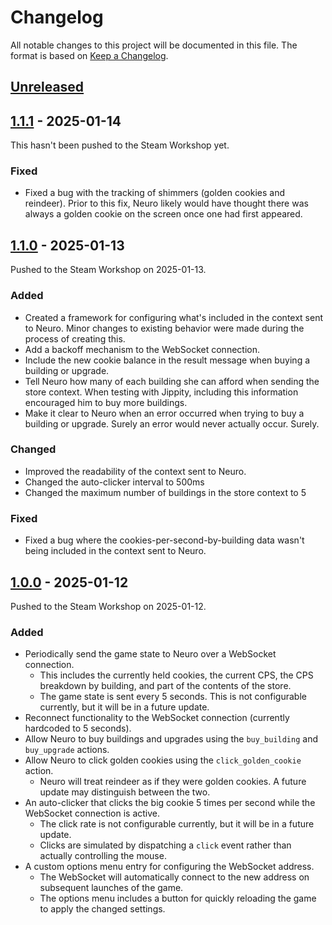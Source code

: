 # Changelog

All notable changes to this project will be documented in this file.
The format is based on [Keep a Changelog](https://keepachangelog.com/en/1.1.0/).

## [Unreleased]

## [1.1.1] - 2025-01-14

This hasn't been pushed to the Steam Workshop yet.

### Fixed

- Fixed a bug with the tracking of shimmers (golden cookies and reindeer).
  Prior to this fix, Neuro likely would have thought there was always a golden cookie on the screen once one had first
  appeared.

## [1.1.0] - 2025-01-13

Pushed to the Steam Workshop on 2025-01-13.

### Added

- Created a framework for configuring what's included in the context sent to Neuro.
  Minor changes to existing behavior were made during the process of creating this.
- Add a backoff mechanism to the WebSocket connection.
- Include the new cookie balance in the result message when buying a building or upgrade.
- Tell Neuro how many of each building she can afford when sending the store context.
  When testing with Jippity, including this information encouraged him to buy more buildings.
- Make it clear to Neuro when an error occurred when trying to buy a building or upgrade.
  Surely an error would never actually occur. Surely.

### Changed

- Improved the readability of the context sent to Neuro.
- Changed the auto-clicker interval to 500ms
- Changed the maximum number of buildings in the store context to 5

### Fixed

- Fixed a bug where the cookies-per-second-by-building data wasn't being included in the context sent to Neuro.

## [1.0.0] - 2025-01-12

Pushed to the Steam Workshop on 2025-01-12.

### Added

- Periodically send the game state to Neuro over a WebSocket connection.
    - This includes the currently held cookies, the current CPS, the CPS breakdown by building, and part of the contents
      of the store.
    - The game state is sent every 5 seconds. This is not configurable currently, but it will be in a future update.
- Reconnect functionality to the WebSocket connection (currently hardcoded to 5 seconds).
- Allow Neuro to buy buildings and upgrades using the `buy_building` and `buy_upgrade` actions.
- Allow Neuro to click golden cookies using the `click_golden_cookie` action.
    - Neuro will treat reindeer as if they were golden cookies. A future update may distinguish between the two.
- An auto-clicker that clicks the big cookie 5 times per second while the WebSocket connection is active.
    - The click rate is not configurable currently, but it will be in a future update.
    - Clicks are simulated by dispatching a `click` event rather than actually controlling the mouse.
- A custom options menu entry for configuring the WebSocket address.
    - The WebSocket will automatically connect to the new address on subsequent launches of the game.
    - The options menu includes a button for quickly reloading the game to apply the changed settings.

[unreleased]: https://github.com/EnterpriseScratchDev/neuro-cookie-clicker/compare/v1.1.1...HEAD
[1.1.1]: https://github.com/EnterpriseScratchDev/neuro-cookie-clicker/compare/v1.0.0...v1.1.1
[1.1.0]: https://github.com/EnterpriseScratchDev/neuro-cookie-clicker/compare/v1.0.0...v1.1.0
[1.0.0]: https://github.com/EnterpriseScratchDev/neuro-cookie-clicker/releases/tag/v1.0.0

